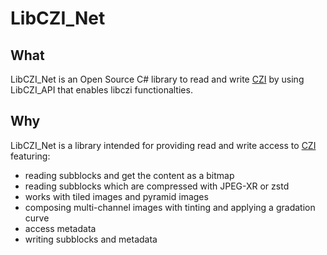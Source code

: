 # LibCZI_Net

## What
LibCZI_Net is an Open Source C# library to read and write [CZI](https://www.zeiss.com/microscopy/en/products/software/zeiss-zen/czi-image-file-format.html) by using LibCZI_API that enables libczi functionalties.

## Why
LibCZI_Net is a library intended for providing read and write access to [CZI](https://www.zeiss.com/microscopy/en/products/software/zeiss-zen/czi-image-file-format.html) featuring:

* reading subblocks and get the content as a bitmap
* reading subblocks which are compressed with JPEG-XR or zstd
* works with tiled images and pyramid images
* composing multi-channel images with tinting and applying a gradation curve
* access metadata
* writing subblocks and metadata
